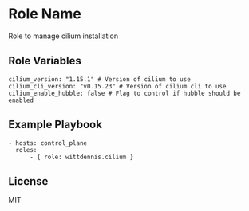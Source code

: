 Role Name
=========

Role to manage cilium installation


Role Variables
--------------

```
cilium_version: "1.15.1" # Version of cilium to use
cilium_cli_version: "v0.15.23" # Version of cilium cli to use
cilium_enable_hubble: false # Flag to control if hubble should be enabled
```

Example Playbook
----------------

    - hosts: control_plane
      roles:
          - { role: wittdennis.cilium }

License
-------

MIT
